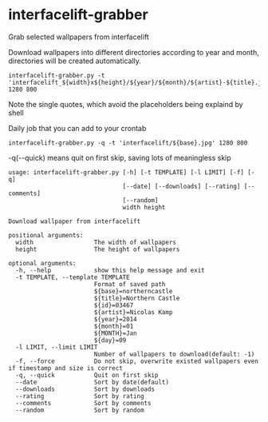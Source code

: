 interfacelift-grabber
=====================

Grab selected wallpapers from interfacelift

Download wallpapers into different directories according to year and month, directories will be created automatically.
```
interfacelift-grabber.py -t 'interfacelift_${width}x${height}/${year}/${month}/${artist}-${title}.jpg' 1280 800
```
Note the single quotes, which avoid the placeholders being explaind by shell


Daily job that you can add to your crontab
```
interfacelift-grabber.py -q -t 'interfacelift/${base}.jpg' 1280 800
```
-q(--quick) means quit on first skip, saving lots of meaningless skip

```
usage: interfacelift-grabber.py [-h] [-t TEMPLATE] [-l LIMIT] [-f] [-q]
                                [--date] [--downloads] [--rating] [--comments]
                                [--random]
                                width height

Download wallpaper from interfacelift

positional arguments:
  width                 The width of wallpapers
  height                The height of wallpapers

optional arguments:
  -h, --help            show this help message and exit
  -t TEMPLATE, --template TEMPLATE
                        Format of saved path
                        ${base}=northerncastle
                        ${title}=Northern Castle
                        ${id}=03467
                        ${artist}=Nicolas Kamp
                        ${year}=2014
                        ${month}=01
                        ${MONTH}=Jan
                        ${day}=09
  -l LIMIT, --limit LIMIT
                        Number of wallpapers to download(default: -1)
  -f, --force           Do not skip, overwrite existed wallpapers even if timestamp and size is correct
  -q, --quick           Quit on first skip
  --date                Sort by date(default)
  --downloads           Sort by downloads
  --rating              Sort by rating
  --comments            Sort by comments
  --random              Sort by random
```